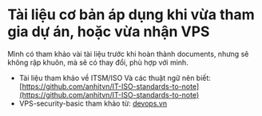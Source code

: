 # Tài liệu cơ bản áp dụng khi vừa tham gia dự án, hoặc vừa nhận VPS

Mình có tham khảo vài tài liệu trước khi hoàn thành documents, nhưng sẽ không rập khuôn, mà sẽ có thay đổi, phù hợp với mình.

- Tài liệu tham khảo về ITSM/ISO Và các thuật ngữ nên biết: [https://github.com/anhitvn/IT-ISO-standards-to-note](https://github.com/anhitvn/IT-ISO-standards-to-note)
- VPS-security-basic tham khảo từ: [devops.vn](https://devops.vn/posts/buoc-can-lam-khi-nhan-server-linux-moi/?fbclid=IwY2xjawNViCtleHRuA2FlbQIxMABicmlkETFLdUY1VVFWUURjdGZwTzVaAR5O935VhJRDwI1PztH0Dj8jd68b_RGS6Maumj8fYi8pCn2KEx9dzE3SJjshMw_aem_E3UgRj4UdbxIu7-gPAENtg)